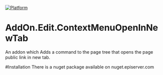 
[![Platform](https://img.shields.io/badge/EPiServer.CMS.UI-10-orange.svg?style=flat)](https://world.episerver.com/documentation/upgrading/Episerver-CMS/10/breaking-changes-cms-10/)

# AddOn.Edit.ContextMenuOpenInNewTab
An addon which Adds a command to the page tree that opens the page 
public link in new tab.

#Installation
There is a nuget package available on nuget.episerver.com